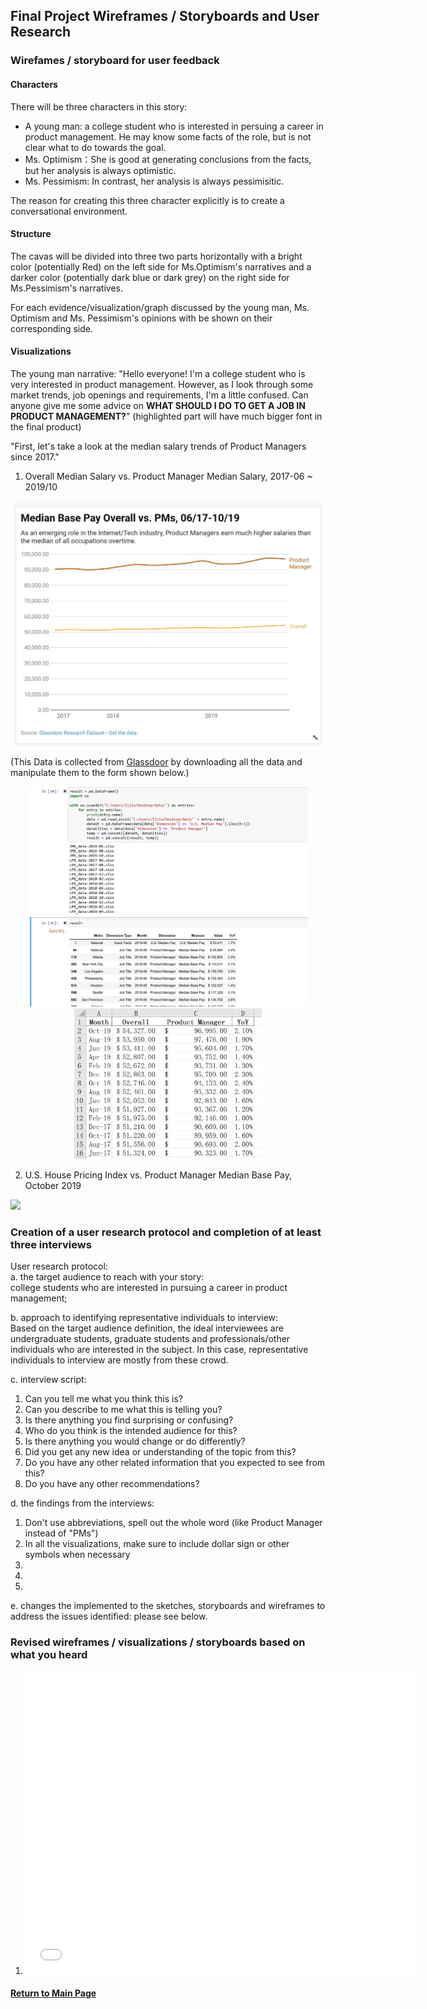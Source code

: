 ## Final Project Wireframes / Storyboards and User Research 

### Wirefames / storyboard for user feedback

#### Characters
There will be three characters in this story:
- A young man: a college student who is interested in persuing a career in product management. He may know some facts of the role, but is not clear what to do towards the goal.
- Ms. Optimism：She is good at generating conclusions from the facts, but her analysis is always optimistic.
- Ms. Pessimism: In contrast, her analysis is always pessimisitic.

The reason for creating this three character explicitly is to create a conversational environment. <br/>

#### Structure
The cavas will be divided into three two parts horizontally with a bright color (potentially Red) on the left side for Ms.Optimism's narratives and a darker color (potentially dark blue or dark grey) on the right side for Ms.Pessimism's narratives. <br/>

For each evidence/visualization/graph discussed by the young man, Ms. Optimism and Ms. Pessimism's opinions with be shown on their corresponding side.

#### Visualizations

The young man narrative: "Hello everyone! I'm a college student who is very interested in product management. However, as I look through some market trends, job openings and requirements, I'm a little confused. Can anyone give me some advice on **WHAT SHOULD I DO TO GET A JOB IN PRODUCT MANAGEMENT?**" (highlighted part will have much bigger font in the final product) <br/>

"First, let's take a look at the median salary trends of Product Managers since 2017." <br/>

1. Overall Median Salary vs. Product Manager Median Salary, 2017-06 ~ 2019/10
<p align="center">
<img src="./Viz1-v1.JPG" width="500">
</p>

(This Data is collected from [Glassdoor](https://www.glassdoor.com/research/data-sets/) by downloading all the data and manipulate them to the form shown below.)
<p align="center">
<img src="./SalaryData.JPG" width="450">
<img src="./SalaryUS.JPG" width="300">
</p>

2. U.S. House Pricing Index vs. Product Manager Median Base Pay, October 2019 <br/>

<script src="https://www.example.com/javascripts/api/tableau-2.js"></script>
<div class='tableauPlaceholder' id='viz1575171113417' style='position: relative'><noscript><a href='#'><img alt=' ' src='https:&#47;&#47;public.tableau.com&#47;static&#47;images&#47;PM&#47;PMSalary&#47;Sheet1&#47;1_rss.png' style='border: none' /></a></noscript><object class='tableauViz'  style='display:none;'><param name='host_url' value='https%3A%2F%2Fpublic.tableau.com%2F' /> <param name='embed_code_version' value='3' /> <param name='site_root' value='' /><param name='name' value='PMSalary&#47;Sheet1' /><param name='tabs' value='no' /><param name='toolbar' value='yes' /><param name='static_image' value='https:&#47;&#47;public.tableau.com&#47;static&#47;images&#47;PM&#47;PMSalary&#47;Sheet1&#47;1.png' /> <param name='animate_transition' value='yes' /><param name='display_static_image' value='yes' /><param name='display_spinner' value='yes' /><param name='display_overlay' value='yes' /><param name='display_count' value='yes' /><param name='filter' value='publish=yes' /></object></div>                <script type='text/javascript'>                    var divElement = document.getElementById('viz1575171113417');                    var vizElement = divElement.getElementsByTagName('object')[0];                    vizElement.style.width='100%';vizElement.style.height=(divElement.offsetWidth*0.75)+'px';                    var scriptElement = document.createElement('script');                    scriptElement.src = 'https://public.tableau.com/javascripts/api/viz_v1.js';                    vizElement.parentNode.insertBefore(scriptElement, vizElement);                </script>
<div id="tableauViz"></div>

### Creation of a user research protocol and completion of at least three interviews

User research protocol: <br/>
a. the target audience to reach with your story: <br/>
  college students who are interested in pursuing a career in product management; 
  
b. approach to identifying representative individuals to interview: <br/>
  Based on the target audience definition, the ideal interviewees are undergraduate students, graduate students and professionals/other individuals who are interested in the subject. In this case, representative individuals to interview are mostly from these crowd.
  
c. interview script: <br/>
1. Can you tell me what you think this is?
2. Can you describe to me what this is telling you?
3. Is there anything you find surprising or confusing?
4. Who do you think is the intended audience for this?
5. Is there anything you would change or do differently?
6. Did you get any new idea or understanding of the topic from this?
7. Do you have any other related information that you expected to see from this?
8. Do you have any other recommendations?

d. the findings from the interviews:
  1. Don't use abbreviations, spell out the whole word (like Product Manager instead of "PMs")
  2. In all the visualizations, make sure to include dollar sign or other symbols when necessary
  3. 
  4. 
  5. 
  
e. changes the implemented to the sketches, storyboards and wireframes to address the issues identified: please see below.

### Revised wireframes / visualizations / storyboards based on what you heard

1. <iframe title="U.S. National Median Base Pay: Overall vs.  Product Manager, June 17-October 19" aria-label="Interactive line chart" src="//datawrapper.dwcdn.net/RASD4/2/" scrolling="no" frameborder="0" style="border: none;" width="629" height="484"></iframe>

#### [Return to Main Page](/README.md)
